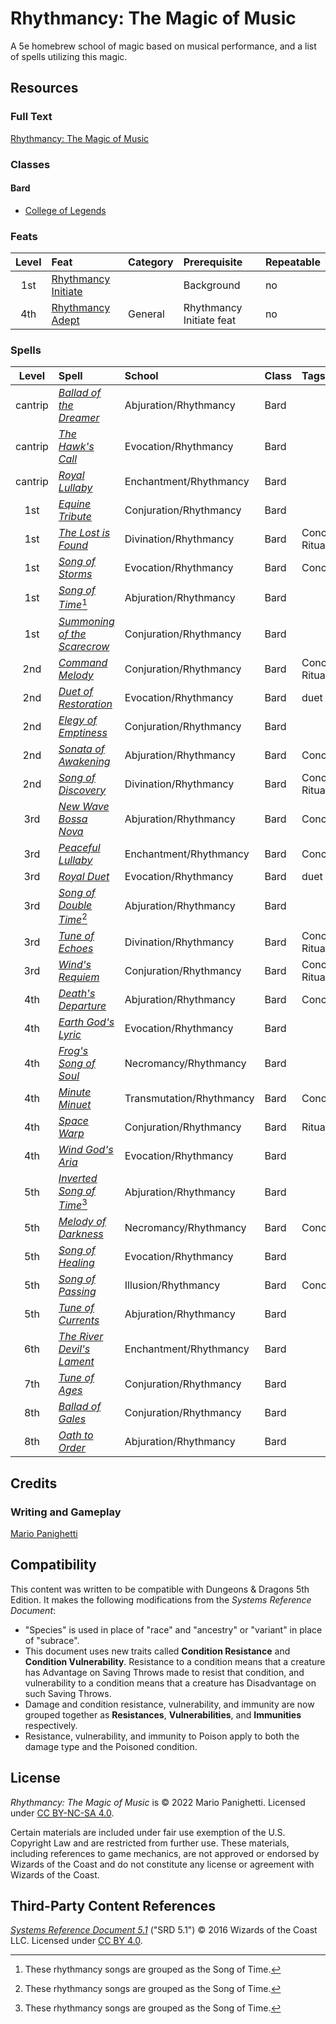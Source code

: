 # Rhythmancy: The Magic of Music

A 5e homebrew school of magic based on musical performance, and a list of spells utilizing this magic.

## Resources

### Full Text

[Rhythmancy: The Magic of Music](main.md)

### Classes

#### Bard

- [College of Legends](main.md#bard-subclass-college-of-legends)

### Feats

| Level | Feat | Category | Prerequisite | Repeatable |
|:-:|:-|:-|:-|:-|
| 1st | [Rhythmancy Initiate](main.md#rhythmancy-initiate) | | Background | no |
| 4th | [Rhythmancy Adept](main.md#rhythmancy-adept) | General | Rhythmancy Initiate feat | no |

### Spells

| Level | Spell | School | Class | Tags |
|:-:|:-|:-|:-|:-|
| cantrip | _[Ballad of the Dreamer](main.md#ballad-of-the-dreamer)_ | Abjuration/Rhythmancy | Bard | |
| cantrip | _[The Hawk's Call](main.md#the-hawks-call)_ | Evocation/Rhythmancy | Bard | |
| cantrip | _[Royal Lullaby](main.md#royal-lullaby)_ | Enchantment/Rhythmancy | Bard | |
| 1st | _[Equine Tribute](main.md#equine-tribute)_ | Conjuration/Rhythmancy | Bard | |
| 1st | _[The Lost is Found](main.md#the-lost-is-found)_ | Divination/Rhythmancy | Bard | Concentration, Ritual |
| 1st | _[Song of Storms](main.md#song-of-storms)_ | Evocation/Rhythmancy | Bard | Concentration |
| 1st | _[Song of Time](main.md#song-of-time)_[^🪈] | Abjuration/Rhythmancy | Bard | |
| 1st | _[Summoning of the Scarecrow](main.md#summoning-of-the-scarecrow)_ | Conjuration/Rhythmancy | Bard | |
| 2nd | _[Command Melody](main.md#command-melody)_ | Conjuration/Rhythmancy | Bard | Concentration, Ritual |
| 2nd | _[Duet of Restoration](main.md#duet-of-restoration)_ | Evocation/Rhythmancy | Bard | duet |
| 2nd | _[Elegy of Emptiness](main.md#elegy-of-emptiness)_ | Conjuration/Rhythmancy | Bard | |
| 2nd | _[Sonata of Awakening](main.md#sonata-of-awakening)_ | Abjuration/Rhythmancy | Bard | Concentration |
| 2nd | _[Song of Discovery](main.md#song-of-discovery)_ | Divination/Rhythmancy | Bard | Concentration, Ritual |
| 3rd | _[New Wave Bossa Nova](main.md#new-wave-bossa-nova)_ | Abjuration/Rhythmancy | Bard | Concentration |
| 3rd | _[Peaceful Lullaby](main.md#peaceful-lullaby)_ | Enchantment/Rhythmancy | Bard | Concentration |
| 3rd | _[Royal Duet](main.md#royal-duet)_ | Evocation/Rhythmancy | Bard | duet |
| 3rd | _[Song of Double Time](main.md#song-of-double-time)_[^🪈] | Abjuration/Rhythmancy | Bard | |
| 3rd | _[Tune of Echoes](main.md#tune-of-echoes)_ | Divination/Rhythmancy | Bard | Concentration, Ritual |
| 3rd | _[Wind's Requiem](main.md#winds-requiem)_ | Conjuration/Rhythmancy | Bard | Concentration, Ritual |
| 4th | _[Death's Departure](main.md#deaths-departure)_ | Abjuration/Rhythmancy | Bard | Concentration |
| 4th | _[Earth God's Lyric](main.md#earth-gods-lyric)_ | Evocation/Rhythmancy | Bard | |
| 4th | _[Frog's Song of Soul](main.md#frogs-song-of-soul)_ | Necromancy/Rhythmancy | Bard | |
| 4th | _[Minute Minuet](main.md#minute-minuet)_ | Transmutation/Rhythmancy | Bard | Concentration |
| 4th | _[Space Warp](main.md#space-warp)_ | Conjuration/Rhythmancy | Bard | Ritual |
| 4th | _[Wind God's Aria](main.md#wind-gods-aria)_ | Evocation/Rhythmancy | Bard | |
| 5th | _[Inverted Song of Time](main.md#inverted-song-of-time)_[^🪈] | Abjuration/Rhythmancy | Bard | |
| 5th | _[Melody of Darkness](main.md#melody-of-darkness)_ | Necromancy/Rhythmancy | Bard | Concentration |
| 5th | _[Song of Healing](main.md#song-of-healing)_ | Evocation/Rhythmancy | Bard | |
| 5th | _[Song of Passing](main.md#song-of-passing)_ | Illusion/Rhythmancy | Bard | Concentration |
| 5th | _[Tune of Currents](main.md#tune-of-currents)_ | Abjuration/Rhythmancy | Bard | |
| 6th | _[The River Devil's Lament](main.md#the-river-devils-lament)_ | Enchantment/Rhythmancy | Bard | |
| 7th | _[Tune of Ages](main.md#tune-of-ages)_ | Conjuration/Rhythmancy | Bard | |
| 8th | _[Ballad of Gales](main.md#ballad-of-gales)_ | Conjuration/Rhythmancy | Bard | |
| 8th | _[Oath to Order](main.md#oath-to-order)_ | Abjuration/Rhythmancy | Bard | |

## Credits

### Writing and Gameplay

[Mario Panighetti](https://mario.panighetti.net)

## Compatibility

This content was written to be compatible with Dungeons & Dragons 5th Edition. It makes the following modifications from the _Systems Reference Document_:

- "Species" is used in place of "race" and "ancestry" or "variant" in place of "subrace".
- This document uses new traits called **Condition Resistance** and **Condition Vulnerability**. Resistance to a condition means that a creature has Advantage on Saving Throws made to resist that condition, and vulnerability to a condition means that a creature has Disadvantage on such Saving Throws.
- Damage and condition resistance, vulnerability, and immunity are now grouped together as **Resistances**, **Vulnerabilities**, and **Immunities** respectively.
- Resistance, vulnerability, and immunity to Poison apply to both the damage type and the Poisoned condition.

## License

_Rhythmancy: The Magic of Music_ is © 2022 Mario Panighetti. Licensed under [CC BY-NC-SA 4.0](https://creativecommons.org/licenses/by-nc-sa/4.0/legalcode).

Certain materials are included under fair use exemption of the U.S. Copyright Law and are restricted from further use. These materials, including references to game mechanics, are not approved or endorsed by Wizards of the Coast and do not constitute any license or agreement with Wizards of the Coast.

## Third-Party Content References

_[Systems Reference Document 5.1](https://dnd.wizards.com/resources/systems-reference-document)_ ("SRD 5.1") © 2016 Wizards of the Coast LLC. Licensed under [CC BY 4.0](https://creativecommons.org/licenses/by/4.0/legalcode).

[^🪈]: These rhythmancy songs are grouped as the Song of Time.
